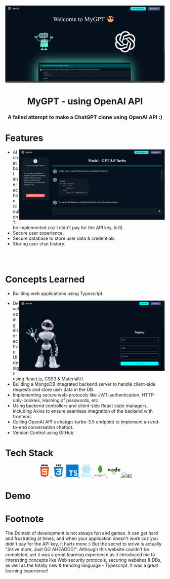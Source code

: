 ![MasterHead](MyGPT1.png)

<h1 align="center">MyGPT - using OpenAI API</h1>
<h3 align="center">A failed attempt to make a ChatGPT clone using OpenAI API :)</h3>


# Features

  <img align="right" alt="homepage" width="460" src="MyGPT2.png">
  
- AI chatbot interaction (couldn't be implemented coz I didn't pay for the API key, lolll).
- Secure user experience.
- Secure database to store user data & credentials.
- Storing user chat history.
</br>
</br>


# Concepts Learned

- Building web applications using Typescript.
 <img align="right" alt="profilepage" width="460" src="MyGPT3.png">
 
- Developing interactive UI design using React.js, CSS3 & MaterialUI.
- Building a MongoDB integrated backend server to handle client-side requests and store user data in the DB.
- Implementing secure web-protocols like JWT-authentication, HTTP-only-cookies, Hashing of passwords, etc.
- Using backend controllers and client-side React state managers, including Axios to ensure seamless integration of the backend with frontend.
- Calling OpenAI API's chatgpt-turbo-3.5 endpoint to implement an end-to-end conversation chatbot.
- Version Control using GitHub.


# Tech Stack

<p align="center"> <a href="https://www.w3.org/html/" target="_blank" rel="noreferrer"> <img src="https://raw.githubusercontent.com/devicons/devicon/master/icons/html5/html5-original-wordmark.svg" alt="html5" width="40" height="40"/> </a> <a href="https://www.w3schools.com/css/" target="_blank" rel="noreferrer"> <img src="https://raw.githubusercontent.com/devicons/devicon/master/icons/css3/css3-original-wordmark.svg" alt="css3" width="40" height="40"/> </a> <a href="https://www.typescriptlang.org/" target="_blank" rel="noreferrer"> <img src="https://raw.githubusercontent.com/devicons/devicon/master/icons/typescript/typescript-original.svg" alt="typescript" width="40" height="40"/> </a> <a href="https://reactjs.org/" target="_blank" rel="noreferrer"> <img src="https://raw.githubusercontent.com/devicons/devicon/master/icons/react/react-original-wordmark.svg" alt="react" width="40" height="40"/> </a> <a href="https://www.mongodb.com/" target="_blank" rel="noreferrer"> <img src="https://raw.githubusercontent.com/devicons/devicon/master/icons/mongodb/mongodb-original-wordmark.svg" alt="mongodb" width="40" height="40"/> </a> <a href="https://nodejs.org" target="_blank" rel="noreferrer"> <img src="https://raw.githubusercontent.com/devicons/devicon/master/icons/nodejs/nodejs-original-wordmark.svg" alt="nodejs" width="40" height="40"/> </a> <a href="https://git-scm.com/" target="_blank" rel="noreferrer"> <img src="https://www.vectorlogo.zone/logos/git-scm/git-scm-icon.svg" alt="git" width="40" height="40"/> </a> </p>

# Demo




# Footnote

The Domain of development is not always fun and games. It can get hard and frustrating at times, and when your application doesn't work coz you didn't pay for the API key, it hurts more :) But the secret to strive is actually "Strive more, Just GO AHEADDD!". Although this website couldn't be completed, yet it was a great learning experience as it introduced me to interesting concepts like Web security protocols, securing websites & DBs, as well as the totally new & trending language - Typescript. It was a great learning experience!
